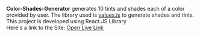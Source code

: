 <strong>Color-Shades-Generator</strong> generates 10 tints and shades each of a color provided by user. The library used is <a href="https://github.com/noeldelgado/values.js">values.js</a> to generate shades and tints.
<br />
This project is developed using React.JS Library <br />
Here's a link to the Site: <a href="https://shades-generator.netlify.app/">Open Live Link</a>
